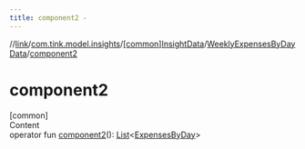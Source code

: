 ```yaml
---
title: component2 -
---
```

//[link](../../../index.md)/[com.tink.model.insights](../../index.md)/[[common]InsightData](../index.md)/[WeeklyExpensesByDayData](index.md)/[component2](component2.md)



# component2  
[common]  
Content  
operator fun [component2](component2.md)(): [List](https://kotlinlang.org/api/latest/jvm/stdlib/kotlin.collections/-list/index.html)<[ExpensesByDay](../../../com.tink.model.relations/[common]-expenses-by-day/index.md)>  



